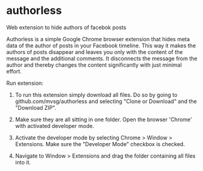 # authorless
Web extension to hide authors of facebok posts

Authorless is a simple Google Chrome browser extension that hides meta data of the author of posts in your Facebook timeline. This way it makes the authors of posts disappear and leaves you only with the content of the message and the additional comments. It disconnects the message from the author and thereby changes the content significantly with just minimal effort.

Run extension:

1. To run this extension simply download all files. Do so by going to github.com/mvsg/authorless and selecting "Clone or Download" and the "Download ZIP".

2. Make sure they are all sitting in one folder. Open the browser 'Chrome' with activated developer mode.

3. Activate the developer mode by selecting Chrome > Window > Extensions. Make sure the "Developer Mode" checkbox is checked.

4. Navigate to Window > Extensions and drag the folder containing all files into it.
